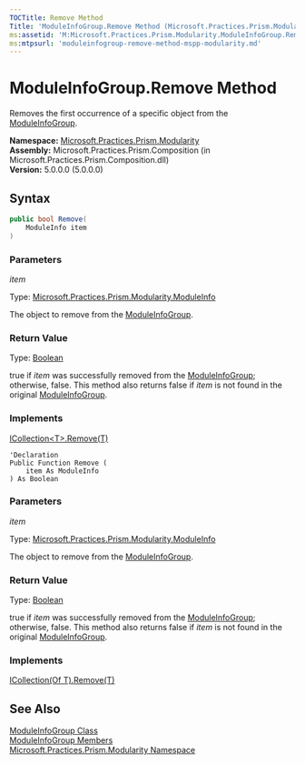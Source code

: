```yaml
---
TOCTitle: Remove Method
Title: 'ModuleInfoGroup.Remove Method (Microsoft.Practices.Prism.Modularity)'
ms:assetid: 'M:Microsoft.Practices.Prism.Modularity.ModuleInfoGroup.Remove(Microsoft.Practices.Prism.Modularity.ModuleInfo)'
ms:mtpsurl: 'moduleinfogroup-remove-method-mspp-modularity.md'
---
```


# ModuleInfoGroup.Remove Method

Removes the first occurrence of a specific object from the [ModuleInfoGroup](/patterns-practices/reference/moduleinfogroup-class-mspp-modularity).

**Namespace:** [Microsoft.Practices.Prism.Modularity](/patterns-practices/reference/mspp-modularity-namespace)<br/>
**Assembly:** Microsoft.Practices.Prism.Composition (in Microsoft.Practices.Prism.Composition.dll)<br/>
**Version:** 5.0.0.0 (5.0.0.0)

## Syntax

```C#
public bool Remove(
	ModuleInfo item
)
```

### Parameters

*item*

Type: [Microsoft.Practices.Prism.Modularity.ModuleInfo](/patterns-practices/reference/moduleinfo-class-mspp-modularity)

The object to remove from the [ModuleInfoGroup](/patterns-practices/reference/moduleinfogroup-class-mspp-modularity).

### Return Value

Type: [Boolean](http://msdn.microsoft.com/en-us/library/a28wyd50)

true if *item* was successfully removed from the [ModuleInfoGroup](/patterns-practices/reference/moduleinfogroup-class-mspp-modularity); otherwise, false. This method also returns false if *item* is not found in the original [ModuleInfoGroup](/patterns-practices/reference/moduleinfogroup-class-mspp-modularity).

### Implements

[ICollection&lt;T&gt;.Remove(T)](http://msdn.microsoft.com/en-us/library/bye7h94w)


```VB
'Declaration
Public Function Remove ( 
	item As ModuleInfo
) As Boolean
```

### Parameters

*item*

Type: [Microsoft.Practices.Prism.Modularity.ModuleInfo](/patterns-practices/reference/moduleinfo-class-mspp-modularity)

The object to remove from the [ModuleInfoGroup](/patterns-practices/reference/moduleinfogroup-class-mspp-modularity).

### Return Value

Type: [Boolean](http://msdn.microsoft.com/en-us/library/a28wyd50)

true if *item* was successfully removed from the [ModuleInfoGroup](/patterns-practices/reference/moduleinfogroup-class-mspp-modularity); otherwise, false. This method also returns false if *item* is not found in the original [ModuleInfoGroup](/patterns-practices/reference/moduleinfogroup-class-mspp-modularity).

### Implements

[ICollection(Of T).Remove(T)](http://msdn.microsoft.com/en-us/library/bye7h94w)


## See Also

[ModuleInfoGroup Class](/patterns-practices/reference/moduleinfogroup-class-mspp-modularity)<br/>
[ModuleInfoGroup Members](/patterns-practices/reference/moduleinfogroup-members-mspp-modularity)<br/>
[Microsoft.Practices.Prism.Modularity Namespace](/patterns-practices/reference/mspp-modularity-namespace)<br/>